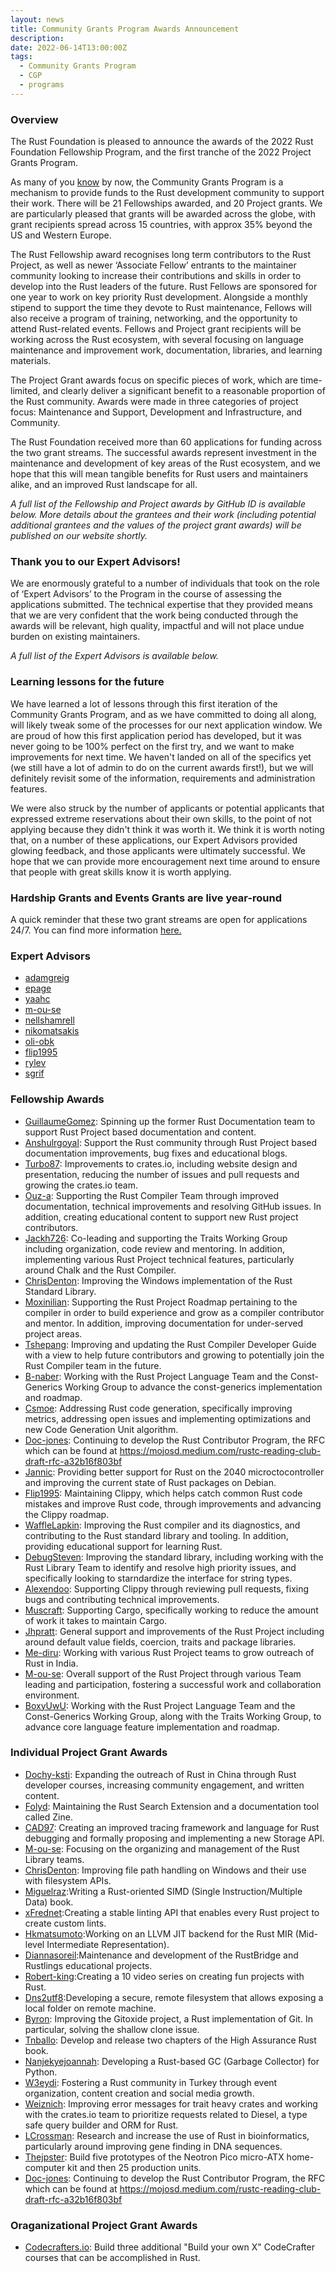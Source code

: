 ```yaml
---
layout: news
title: Community Grants Program Awards Announcement
description:
date: 2022-06-14T13:00:00Z
tags:
  - Community Grants Program
  - CGP
  - programs
---
```


### Overview

The Rust Foundation is pleased to announce the awards of the 2022 Rust Foundation Fellowship Program, and the first tranche of the 2022 Project Grants Program.

As many of you [know](https://foundation.rust-lang.org/news/2021-12-09-news-rust-foundation-to-launch-community-grants-program/) by now, the Community Grants Program is a mechanism to provide funds to the Rust development community to support their work. There will be 21 Fellowships awarded, and 20 Project grants. We are particularly pleased that grants will be awarded across the globe, with grant recipients spread across 15 countries, with approx 35% beyond the US and Western Europe.

The Rust Fellowship award recognises long term contributors to the Rust Project, as well as newer ‘Associate Fellow’ entrants to the maintainer community looking to increase their contributions and skills in order to develop into the Rust leaders of the future. Rust Fellows are sponsored for one year to work on key priority Rust development. Alongside a monthly stipend to support the time they devote to Rust maintenance, Fellows will also receive a program of training, networking, and the opportunity to attend Rust-related events. Fellows and Project grant recipients will be working across the Rust ecosystem, with several focusing on language maintenance and improvement work, documentation, libraries, and learning materials.

The Project Grant awards focus on specific pieces of work, which are time-limited, and clearly deliver a significant benefit to a reasonable proportion of the Rust community. Awards were made in three categories of project focus: Maintenance and Support,  Development and Infrastructure, and Community. 

The Rust Foundation received more than 60 applications for funding across the two grant streams. The successful awards represent investment in the maintenance and development of key areas of the Rust ecosystem, and we hope that this will mean tangible benefits for Rust users and maintainers alike, and an improved Rust landscape for all. 

_A full list of the Fellowship and Project awards by GitHub ID is available below. More details about the grantees and their work (including potential additional grantees and the values of the project grant awards) will be published on our website shortly._

### Thank you to our Expert Advisors!

We are enormously grateful to a number of individuals that took on the role of ‘Expert Advisors’ to the Program in the course of assessing the applications submitted. The technical expertise that they provided means that we are very confident that the work being conducted through the awards will be relevant, high quality, impactful and will not place undue burden on existing maintainers. 

_A full list of the Expert Advisors is available below._

### Learning lessons for the future

We have learned a lot of lessons through this first iteration of the Community Grants Program, and as we have committed to doing all along, will likely tweak some of the processes for our next application window. We are proud of how this first application period has developed, but it was never going to be 100% perfect on the first try, and we want to make improvements for next time. We haven't landed on all of the specifics yet (we still have a lot of admin to do on the current awards first!), but we will definitely revisit some of the information, requirements and administration features. 

We were also struck by the number of applicants or potential applicants that expressed extreme reservations about their own skills, to the point of not applying because they didn't think it was worth it. We think it is worth noting that, on a number of these applications, our Expert Advisors provided glowing feedback, and those applicants were ultimately successful. We hope that we can provide more encouragement next time around to ensure that people with great skills know it is worth applying. 

### Hardship Grants and Events Grants are live year-round

A quick reminder that these two grant streams are open for applications 24/7. You can find more information [here.](https://foundation.rust-lang.org/grants/) 

### Expert Advisors

* [adamgreig](https://github.com/adamgreig/)
* [epage](https://github.com/epage)
* [yaahc](https://github.com/yaahc/)
* [m-ou-se](https://github.com/m-ou-se/)
* [nellshamrell](https://github.com/nellshamrell)
* [nikomatsakis](https://github.com/nikomatsakis)
* [oli-obk](https://github.com/oli-obk)
* [flip1995](https://github.com/flip1995)
* [rylev](https://github.com/rylev)
* [sgrif](https://github.com/sgrif)

### Fellowship Awards

* [GuillaumeGomez](https://github.com/GuillaumeGomez): Spinning up the former Rust Documentation team to support Rust Project based documentation and content.
* [Anshulrgoyal](https://github.com/anshulrgoyal/): Support the Rust community through Rust Project based documentation improvements, bug fixes and educational blogs.
* [Turbo87](https://github.com/Turbo87/): Improvements to crates.io, including website design and presentation, reducing the number of issues and pull requests and growing the crates.io team.
* [Ouz-a](https://github.com/ouz-a): Supporting the Rust Compiler Team through improved documentation, technical improvements and resolving GitHub issues. In addition, creating educational content to support new Rust project contributors.
* [Jackh726](https://github.com/jackh726): Co-leading and supporting the Traits Working Group including organization, code review and mentoring. In addition, implementing various Rust Project technical features, particularly around Chalk and the Rust Compiler.
* [ChrisDenton](https://github.com/ChrisDenton): Improving the Windows implementation of the Rust Standard Library.
* [Moxinilian](https://github.com/Moxinilian): Supporting the Rust Project Roadmap pertaining to the compiler in order to build experience and grow as a compiler contributor and mentor. In addition, improving documentation for under-served project areas.
* [Tshepang](https://github.com/tshepang): Improving and updating the Rust Compiler Developer Guide with a view to help future contributors and growing to potentially join the Rust Compiler team in the future.
* [B-naber](https://github.com/b-naber): Working with the Rust Project Language Team and the Const-Generics Working Group to advance the const-generics implementation and roadmap.
* [Csmoe](https://github.com/csmoe): Addressing Rust code generation, specifically improving metrics, addressing open issues and implementing optimizations and new Code Generation Unit algorithm.
* [Doc-jones](https://github.com/doc-jones): Continuing to develop the Rust Contributor Program, the RFC which can be found at https://mojosd.medium.com/rustc-reading-club-draft-rfc-a32b16f803bf
* [Jannic](https://github.com/jannic/): Providing better support for Rust on the 2040 microctocontroller and improving the current state of Rust packages on Debian.
* [Flip1995](https://github.com/flip1995): Maintaining Clippy, which helps catch common Rust code mistakes and improve Rust code, through improvements and advancing the Clippy roadmap.
* [WaffleLapkin](https://github.com/WaffleLapkin): Improving the Rust compiler and its diagnostics, and contributing to the Rust standard library and tooling. In addition, providing educational support for learning Rust.
* [DebugSteven](https://github.com/DebugSteven): Improving the standard library, including working with the Rust Library Team to identify and resolve high priority issues, and specifically looking to starndardize the interface for string types.
* [Alexendoo](https://github.com/Alexendoo): Supporting Clippy through reviewing pull requests, fixing bugs and contributing technical improvements.
* [Muscraft](https://github.com/Muscraft): Supporting Cargo, specifically working to reduce the amount of work it takes to maintain Cargo.
* [Jhpratt](https://github.com/jhpratt): General support and improvements of the Rust Project including around default value fields, coercion, traits and package libraries.
* [Me-diru](https://github.com/me-diru): Working with various Rust Project teams to grow outreach of Rust in India.
* [M-ou-se](https://github.com/m-ou-se/): Overall support of the Rust Project through various Team leading and participation, fostering a successful work and collaboration environment.
* [BoxyUwU](https://github.com/BoxyUwU): Working with the Rust Project Language Team and the Const-Generics Working Group, along with the Traits Working Group, to advance core language feature implementation and roadmap.

### Individual Project Grant Awards

* [Dochy-ksti](https://github.com/dochy-ksti/): Expanding the outreach of Rust in China through Rust developer courses, increasing community engagement, and written content.
* [Folyd](https://github.com/folyd): Maintaining the Rust Search Extension and a documentation tool called Zine.
* [CAD97](https://github.com/CAD97/): Creating an improved tracing framework and language for Rust debugging and formally proposing and implementing a new Storage API.
* [M-ou-se](https://github.com/m-ou-se/): Focusing on the organizing and management of the Rust Library teams.
* [ChrisDenton](https://github.com/ChrisDenton): Improving file path handling on Windows and their use with filesystem APIs.
* [Miguelraz](https://github.com/miguelraz):Writing a Rust-oriented SIMD (Single Instruction/Multiple Data) book.
* [xFrednet](https://github.com/xFrednet):Creating a stable linting API that enables every Rust project to create custom lints.
* [Hkmatsumoto](https://github.com/hkmatsumoto):Working on an LLVM JIT backend for the Rust MIR (Mid-level Intermediate Representation).
* [Diannasoreil](https://github.com/diannasoreil):Maintenance and development of the RustBridge and Rustlings educational projects.
* [Robert-king](https://gist.github.com/robert-king):Creating a 10 video series on creating fun projects with Rust.
* [Dns2utf8](https://github.com/dns2utf8/):Developing a secure, remote filesystem that allows exposing a local folder on remote machine.
* [Byron](https://github.com/Byron): Improving the Gitoxide project, a Rust implementation of Git. In particular, solving the shallow clone issue.
* [Tnballo](https://github.com/tnballo): Develop and release two chapters of the High Assurance Rust book.
* [Nanjekyejoannah](https://github.com/nanjekyejoannah): Developing a Rust-based GC (Garbage Collector) for Python.
* [W3eydi](https://github.com/w3eydi): Fostering a Rust community in Turkey through event organization, content creation and social media growth.
* [Weiznich](https://github.com/weiznich): Improving error messages for trait heavy crates and working with the crates.io team to prioritize requests related to Diesel, a type safe query builder and ORM for Rust.
* [LCrossman](https://github.com/LCrossman): Research and increase the use of Rust in bioinformatics, particularly around improving gene finding in DNA sequences.
* [Thejpster](https://github.com/thejpster): Build five prototypes of the Neotron Pico micro-ATX home-computer kit and then 25 production units.
* [Doc-jones](https://github.com/doc-jones): Continuing to develop the Rust Contributor Program, the RFC which can be found at https://mojosd.medium.com/rustc-reading-club-draft-rfc-a32b16f803bf

### Oraganizational Project Grant Awards

* [Codecrafters.io](https://codecrafters.io): Build three additional "Build your own X" CodeCrafter courses that can be accomplished in Rust.
